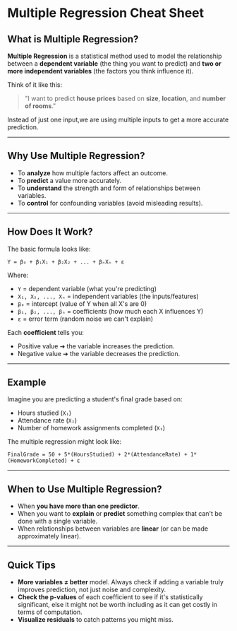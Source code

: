 # Multiple Regression Cheat Sheet

## What is Multiple Regression?

**Multiple Regression** is a statistical method used to model the relationship between a **dependent variable** (the thing you want to predict) and **two or more independent variables** (the factors you think influence it).

Think of it like this:
> "I want to predict **house prices** based on **size**, **location**, and **number of rooms**."

Instead of just one input,we are using multiple inputs to get a more accurate prediction.

---

## Why Use Multiple Regression?

- To **analyze** how multiple factors affect an outcome.
- To **predict** a value more accurately.
- To **understand** the strength and form of relationships between variables.
- To **control** for confounding variables (avoid misleading results).

---

## How Does It Work?

The basic formula looks like:

```
Y = β₀ + β₁X₁ + β₂X₂ + ... + βₙXₙ + ε
```

Where:
- `Y` = dependent variable (what you're predicting)
- `X₁, X₂, ..., Xₙ` = independent variables (the inputs/features)
- `β₀` = intercept (value of Y when all X's are 0)
- `β₁, β₂, ..., βₙ` = coefficients (how much each X influences Y)
- `ε` = error term (random noise we can't explain)

Each **coefficient** tells you:
- Positive value ➔ the variable increases the prediction.
- Negative value ➔ the variable decreases the prediction.

---

## Example

Imagine you are predicting a student's final grade based on:
- Hours studied (`X₁`)
- Attendance rate (`X₂`)
- Number of homework assignments completed (`X₃`)

The multiple regression might look like:

```
FinalGrade = 50 + 5*(HoursStudied) + 2*(AttendanceRate) + 1*(HomeworkCompleted) + ε
```

---

## When to Use Multiple Regression?

- When **you have more than one predictor**.
- When you want to **explain** or **predict** something complex that can't be done with a single variable.
- When relationships between variables are **linear** (or can be made approximately linear).

---

## Quick Tips

- **More variables ≠ better** model. Always check if adding a variable truly improves prediction, not just noise and complexity.
- **Check the p-values** of each coefficient to see if it's statistically significant, else it might not be worth including as it can get costly in terms of computation.
- **Visualize residuals** to catch patterns you might miss.
